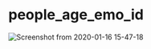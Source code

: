 # people_age_emo_id
![Screenshot from 2020-01-16 15-47-18](https://user-images.githubusercontent.com/52908154/72500534-0f2c1680-3878-11ea-8dfc-11a3421a21ca.png)

